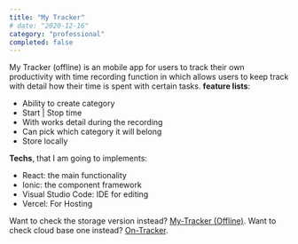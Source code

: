 ```yaml
---
title: "My Tracker"
# date: "2020-12-16"
category: "professional"
completed: false
---
```


My Tracker (offline) is an mobile app for users to track their own productivity with time recording function in which allows users to keep track with detail how their time is spent with certain tasks. **feature lists**:
- Ability to create category
- Start | Stop time 
- With works detail during the recording
- Can pick which category it will belong
- Store locally


**Techs**, that I am going to implements:

- React: the main functionality
- Ionic: the component framework
- Visual Studio Code: IDE for editing
- Vercel: For Hosting

Want to check the storage version instead? [My-Tracker (Offline)](https://lo-tracker.vercel.app). Want to check cloud base one instead? [On-Tracker](https://on-tracker.vercel.app).
